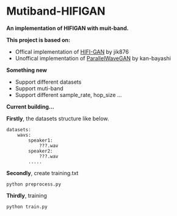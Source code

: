 # Mutiband-HIFIGAN

**An implementation of HIFIGAN with muit-band.**

**This project is based on:**

- Offical implementation of [HIFI-GAN](https://github.com/jik876/hifi-gan) by jik876
- Unoffical implementation of [ParallelWaveGAN](https://github.com/kan-bayashi/ParallelWaveGAN) by kan-bayashi

**Something new**

- Support different datasets
- Support muti-band
- Support different sample_rate, hop_size ...

**Current building...**

**Firstly**, the datasets structure like below.

    datasets:
        wavs:
            speaker1:
                ???.wav
            speaker2:
                ???.wav
            ..... 

**Secondly**, create training.txt 
   
    python preprocess.py

**Thirdly**, training
    
    python train.py

